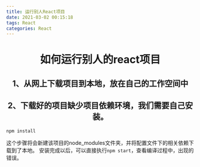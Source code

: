 ```yaml
---
title: 运行别人React项目
date: 2021-03-02 00:15:18
tags: React
categories: React
---
```

# <center>如何运行别人的react项目<center> 

## <center>1、从网上下载项目到本地，放在自己的工作空间中<center>

## <center>2、下载好的项目缺少项目依赖环境，我们需要自己安装。<center>
```
npm install
```
这个步骤将会新建该项目的node_modules文件夹，并将配置文件下的相关依赖下载到了本地。
安装完成以后，可以直接执行`npm start`，查看编译过程中，出现的错误。